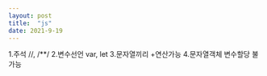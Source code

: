 ```yaml
---
layout: post
title:  "js"
date: 2021-9-19
---
```

1.주석 //, /**/
2.변수선언 var, let
3.문자열끼리 +연산가능
4.문자열객체 변수할당 불가능
